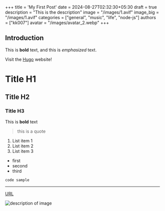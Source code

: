 +++
title = 'My First Post'
date = 2024-08-27T02:32:30+05:30
draft = true
description = "This is the description"
image = "/images/1.avif"
image_big = "/images/1.avif"
categories = ["general", "music", "life", "node-js"]
authors = ["kk007"]
avatar = "/images/avatar_2.webp"
+++

## Introduction

This is **bold** text, and this is *emphasized* text.

Visit the [Hugo](https://gohugo.io) website!

# Title H1
## Title H2
### Title H3

This is **bold** text
> this is a quote

1. List item 1
1. List item 2
1. List item 3

- first
- second
- third

`code sample`

---

[URL](https://google.com)

![description of image](/images/test.webp)
